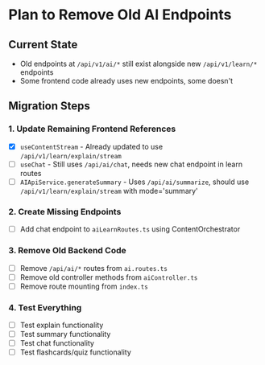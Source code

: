 # Plan to Remove Old AI Endpoints

## Current State
- Old endpoints at `/api/v1/ai/*` still exist alongside new `/api/v1/learn/*` endpoints
- Some frontend code already uses new endpoints, some doesn't

## Migration Steps

### 1. Update Remaining Frontend References
- [x] `useContentStream` - Already updated to use `/api/v1/learn/explain/stream`
- [ ] `useChat` - Still uses `/api/ai/chat`, needs new chat endpoint in learn routes
- [ ] `AIApiService.generateSummary` - Uses `/api/ai/summarize`, should use `/api/v1/learn/explain/stream` with mode='summary'

### 2. Create Missing Endpoints
- [ ] Add chat endpoint to `aiLearnRoutes.ts` using ContentOrchestrator

### 3. Remove Old Backend Code
- [ ] Remove `/api/ai/*` routes from `ai.routes.ts`
- [ ] Remove old controller methods from `aiController.ts`
- [ ] Remove route mounting from `index.ts`

### 4. Test Everything
- [ ] Test explain functionality
- [ ] Test summary functionality  
- [ ] Test chat functionality
- [ ] Test flashcards/quiz functionality